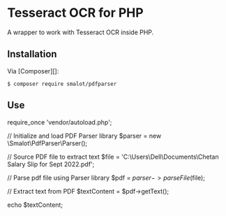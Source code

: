 

# Tesseract OCR for PHP

A wrapper to work with Tesseract OCR inside PHP.


## Installation

Via [Composer][]:

    $ composer require smalot/pdfparser

## Use

require_once 'vendor/autoload.php';

  // Initialize and load PDF Parser library 
$parser = new \Smalot\PdfParser\Parser(); 
 
// Source PDF file to extract text 
$file = 'C:\Users\Dell\Documents\Chetan Salary Slip for Sept 2022.pdf'; 
 
// Parse pdf file using Parser library 
$pdf = $parser->parseFile($file); 
 
// Extract text from PDF 
$textContent = $pdf->getText();

echo $textContent;
